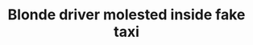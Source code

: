 ---
layout: post
title: Blonde driver molested inside fake taxi
duration: '06:53'
view: 125
rate: 2
video: 'https://flashservice.xvideos.com/embedframe/24899463'
priority: 0.9
changefreq: daily
---